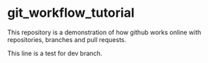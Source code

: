 # git_workflow_tutorial
This repository is a demonstration of how github works online with repositories, branches and pull requests. 

This line is a test for dev branch.
